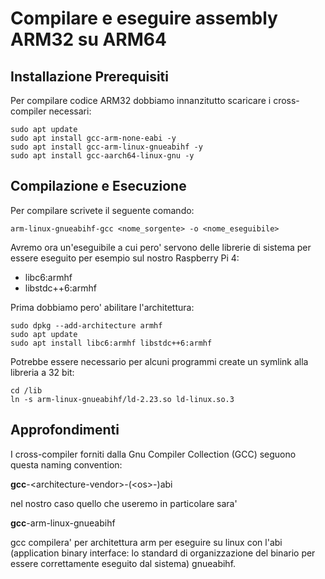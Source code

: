 # Compilare e eseguire assembly ARM32 su ARM64

## Installazione Prerequisiti
Per compilare codice ARM32 dobbiamo innanzitutto scaricare i cross-compiler necessari: 

```
sudo apt update
sudo apt install gcc-arm-none-eabi -y
sudo apt install gcc-arm-linux-gnueabihf -y
sudo apt install gcc-aarch64-linux-gnu -y
```

## Compilazione e Esecuzione
Per compilare scrivete il seguente comando:

```
arm-linux-gnueabihf-gcc <nome_sorgente> -o <nome_eseguibile>
```

Avremo ora un'eseguibile a cui pero' servono delle librerie di sistema
per essere eseguito per esempio sul nostro Raspberry Pi 4:

- libc6:armhf 
- libstdc++6:armhf

Prima dobbiamo pero' abilitare l'architettura:

```
sudo dpkg --add-architecture armhf
sudo apt update
sudo apt install libc6:armhf libstdc++6:armhf
```

Potrebbe essere necessario per alcuni programmi create un symlink alla libreria a 32 bit:

```
cd /lib
ln -s arm-linux-gnueabihf/ld-2.23.so ld-linux.so.3
```

## Approfondimenti
I cross-compiler forniti dalla Gnu Compiler Collection (GCC) seguono
questa naming convention:

**gcc**-\<architecture-vendor\>-(\<os\>-)abi

nel nostro caso quello che useremo in particolare sara'

**gcc**-arm-linux-gnueabihf

gcc compilera' per architettura arm per eseguire su linux con l'abi (application binary interface:
lo standard di organizzazione del binario per essere correttamente eseguito dal sistema) gnueabihf.

